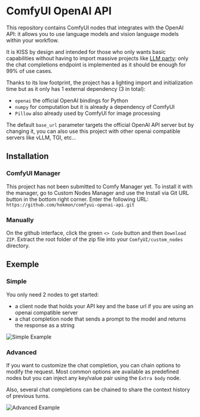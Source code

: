 # ComfyUI OpenAI API

This repository contains ComfyUI nodes that integrates with the OpenAI API: it allows you to use language models and vision language models within your workflow.

It is KISS by design and intended for those who only wants basic capabilities without having to import massive projects like [LLM party](https://github.com/heshengtao/comfyui_LLM_party): only the chat completions endpoint is implemented as it should be enough for 99% of use cases.

Thanks to its low footprint, the project has a lighting import and initialization time but as it only has 1 external dependency (3 in total):

- `openai` the official OpenAI bindings for Python
- `numpy` for computation but it is already a dependency of ComfyUI
- `Pillow` also already used by ComfyUI for image processing

The default `base_url` parameter targets the official OpenAI API server but by changing it, you can also use this project with other openai compatible servers like vLLM, TGI, etc...

## Installation

### ComfyUI Manager

This project has not been submitted to Comfy Manager yet. To install it with the manager, go to Custom Nodes Manager and use the Install via Git URL button in the bottom right corner. Enter the following URL: `https://github.com/hekmon/comfyui-openai-api.git`

### Manually

On the github interface, click the green `<> Code` button and then `Download ZIP`. Extract the root folder of the zip file into your `ComfyUI/custom_nodes` directory.

## Exemple

### Simple

You only need 2 nodes to get started:

- a client node that holds your API key and the base url if you are using an openai compatible server
- a chat completion node that sends a prompt to the model and returns the response as a string

![Simple Example](res/vl.png)

### Advanced

If you want to customize the chat completion, you can chain options to modify the request. Most common options are available as predefined nodes but you can inject any key/value pair using the `Extra body` node.

Also, several chat completions can be chained to share the context history of previous turns.

![Advanced Example](res/advanced.png)
